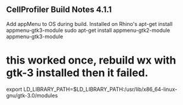 ## CellProfiler Build Notes 4.1.1

Add appMenu to OS during build. Installed on Rhino's
apt-get install appmenu-gtk3-module
sudo apt-get install appmenu-gtk2-module appmenu-gtk3-module

# this worked once, rebuild wx with gtk-3 installed then it failed.
export LD_LIBRARY_PATH=$LD_LIBRARY_PATH:/usr/lib/x86_64-linux-gnu/gtk-3.0/modules
